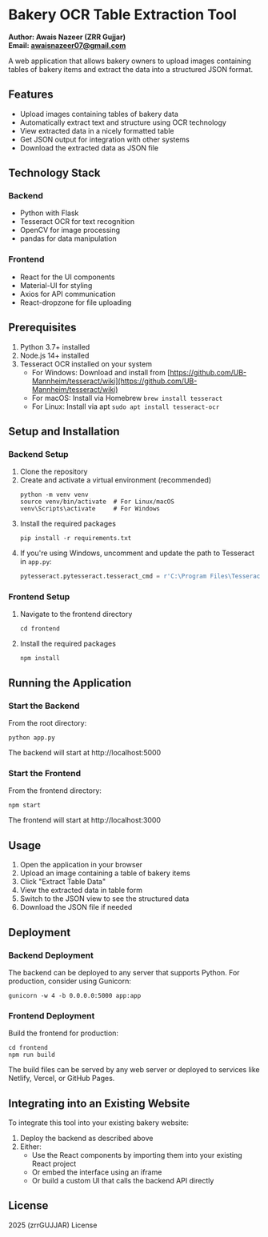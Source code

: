 # Bakery OCR Table Extraction Tool

**Author: Awais Nazeer (ZRR Gujjar)**  
**Email: awaisnazeer07@gmail.com**

A web application that allows bakery owners to upload images containing tables of bakery items and extract the data into a structured JSON format.

## Features

- Upload images containing tables of bakery data
- Automatically extract text and structure using OCR technology
- View extracted data in a nicely formatted table
- Get JSON output for integration with other systems
- Download the extracted data as JSON file

## Technology Stack

### Backend
- Python with Flask
- Tesseract OCR for text recognition
- OpenCV for image processing
- pandas for data manipulation

### Frontend
- React for the UI components
- Material-UI for styling
- Axios for API communication
- React-dropzone for file uploading

## Prerequisites

1. Python 3.7+ installed
2. Node.js 14+ installed
3. Tesseract OCR installed on your system
   - For Windows: Download and install from [https://github.com/UB-Mannheim/tesseract/wiki](https://github.com/UB-Mannheim/tesseract/wiki)
   - For macOS: Install via Homebrew `brew install tesseract`
   - For Linux: Install via apt `sudo apt install tesseract-ocr`

## Setup and Installation

### Backend Setup

1. Clone the repository
2. Create and activate a virtual environment (recommended)
   ```
   python -m venv venv
   source venv/bin/activate  # For Linux/macOS
   venv\Scripts\activate     # For Windows
   ```
3. Install the required packages
   ```
   pip install -r requirements.txt
   ```
4. If you're using Windows, uncomment and update the path to Tesseract in `app.py`:
   ```python
   pytesseract.pytesseract.tesseract_cmd = r'C:\Program Files\Tesseract-OCR\tesseract.exe'
   ```

### Frontend Setup

1. Navigate to the frontend directory
   ```
   cd frontend
   ```
2. Install the required packages
   ```
   npm install
   ```

## Running the Application

### Start the Backend

From the root directory:
```
python app.py
```

The backend will start at http://localhost:5000

### Start the Frontend

From the frontend directory:
```
npm start
```

The frontend will start at http://localhost:3000

## Usage

1. Open the application in your browser
2. Upload an image containing a table of bakery items
3. Click "Extract Table Data"
4. View the extracted data in table form
5. Switch to the JSON view to see the structured data
6. Download the JSON file if needed

## Deployment

### Backend Deployment

The backend can be deployed to any server that supports Python. For production, consider using Gunicorn:

```
gunicorn -w 4 -b 0.0.0.0:5000 app:app
```

### Frontend Deployment

Build the frontend for production:

```
cd frontend
npm run build
```

The build files can be served by any web server or deployed to services like Netlify, Vercel, or GitHub Pages.

## Integrating into an Existing Website

To integrate this tool into your existing bakery website:

1. Deploy the backend as described above
2. Either:
   - Use the React components by importing them into your existing React project
   - Or embed the interface using an iframe
   - Or build a custom UI that calls the backend API directly

## License

2025 (zrrGUJJAR) License 
